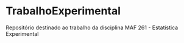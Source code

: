 # TrabalhoExperimental
Repositório destinado ao trabalho da disciplina MAF 261 - Estatística Experimental
